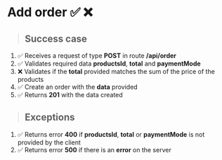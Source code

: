 # Add order ✅ ❌

> ## Success case

01. ✅ Receives a request of type **POST** in route **/api/order**
00. ✅ Validates required data **productsId**, **total** and **paymentMode**
00. ❌ Validates if the **total** provided matches the sum of the price of the products
00. ✅ Create an order with the **data** provided
00. ✅ Returns **201** with the data created

> ## Exceptions

01. ✅ Returns error **400** if **productsId**, **total** or **paymentMode** is not provided by the client
00. ✅ Returns error **500** if there is an **error** on the server
